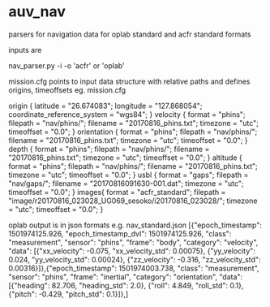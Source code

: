 # auv_nav
parsers for navigation data for oplab standard and acfr standard formats

inputs are 

nav_parser.py <options>
  -i <path to mission.cfg>
  -o <output type> 'acfr' or 'oplab'

mission.cfg points to  input data structure with relative paths and defines origins, timeoffsets
eg. mission.cfg

origin {
	latitude = "26.674083";
	longitude = "127.868054";
	coordinate_reference_system = "wgs84";
}
velocity {
	format = "phins";
	filepath = "nav/phins/";
	filename = "20170816_phins.txt";
	timezone = "utc";
	timeoffset = "0.0";
}
orientation {
	format = "phins";
	filepath = "nav/phins/";
	filename = "20170816_phins.txt";
	timezone = "utc";
	timeoffset = "0.0";
}
depth {
	format = "phins";
	filepath = "nav/phins/";
	filename = "20170816_phins.txt";
	timezone = "utc";
	timeoffset = "0.0";
}
altitude {
	format = "phins";
	filepath = "nav/phins/";
	filename = "20170816_phins.txt";
	timezone = "utc";
	timeoffset = "0.0";
}
usbl {
	format = "gaps";
	filepath = "nav/gaps/";
	filename = "20170816091630-001.dat";
	timezone = "utc";
	timeoffset = "0.0";
}
images{
	format = "acfr_standard";
	filepath = "image/r20170816_023028_UG069_sesoko/i20170816_023028/";
	timezone = "utc";
	timeoffset = "0.0";
}

oplab output is in json formats
e.g. nav_standard.json
[{"epoch_timestamp": 1501974125.926, "epoch_timestamp_dvl": 1501974125.926, "class": "measurement", "sensor": "phins", "frame": "body", "category": "velocity", "data": [{"xx_velocity": -0.075, "xx_velocity_std": 0.00075}, {"yy_velocity": 0.024, "yy_velocity_std": 0.00024}, {"zz_velocity": -0.316, "zz_velocity_std": 0.00316}]},{"epoch_timestamp": 1501974003.738, "class": "measurement", "sensor": "phins", "frame": "inertial", "category": "orientation", "data": [{"heading": 82.706, "heading_std": 2.0}, {"roll": 4.849, "roll_std": 0.1}, {"pitch": -0.429, "pitch_std": 0.1}]},]
